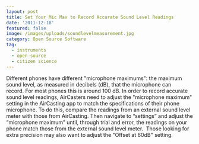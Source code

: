 ```yaml
---
layout: post
title: Set Your Mic Max to Record Accurate Sound Level Readings
date: '2011-12-18'
featured: false
image: /images/uploads/soundlevelmeasurement.jpg
category: Open Source Software
tag:
  - instruments
  - open-source
  - citizen science
---
```

<p>Different phones have different "microphone maximums": the maximum sound level, as measured in decibels (dB), that the microphone can record. For most phones this is around 100 dB. In order to record accurate sound level readings, AirCasters need to adjust the "microphone maximum" setting in the AirCasting app to match the specifications of their phone microphone. To do this, compare the readings from an external sound level meter with those from AirCasting. Then navigate to “settings” and adjust the “microphone maximum” until, through trial and error, the readings on your phone match those from the external sound level meter.  Those looking for extra precision may also want to adjust the "Offset at 60dB" setting.
